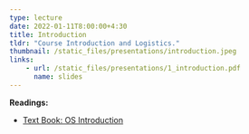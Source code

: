 ```yaml
---
type: lecture
date: 2022-01-11T8:00:00+4:30
title: Introduction
tldr: "Course Introduction and Logistics."
thumbnail: /static_files/presentations/introduction.jpeg
links:
    - url: /static_files/presentations/1_introduction.pdf
      name: slides
---
```

**Readings:**
- [Text Book: OS Introduction](http://pages.cs.wisc.edu/~remzi/OSTEP/intro.pdf)
